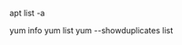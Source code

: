 apt list -a <package name>

yum info <package name>
yum list <package name>
yum --showduplicates list <package name>
